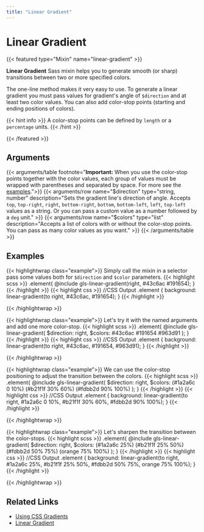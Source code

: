 ```yaml
---
title: "Linear Gradient"
---
```


# Linear Gradient

{{< featured type="Mixin" name="linear-gradient" >}}

**Linear Gradient** Sass mixin helps you to generate smooth (or sharp) transitions between two or more specified colors.

The one-line method makes it very easy to use. To generate a linear gradient you must pass values for gradient's angle of `$direction` and at least two color values. You can also add color-stop points (starting and ending positions of colors).

{{< hint info >}}
A color-stop points can be defined by `length` or a `percentage` units.
{{< /hint >}}

{{< /featured >}}

## Arguments

{{< arguments/table footnote="**Important:** When you use the color-stop points together with the color values, each group of values must be wrapped with parentheses and separated by space. For more see the <a href='#examples'>examples</a>.">}}
    {{< arguments/row name="$direction" type="string, number" description="Sets the gradient line's direction of angle. Accepts `top`, `top-right`, `right`, `bottom-right`, `bottom`, `bottom-left`, `left`, `top-left` values as a string. Or you can pass a custom value as a number followed by a `deg` unit." >}}
    {{< arguments/row name="$colors" type="list" description="Accepts a list of colors with or without the color-stop points. You can pass as many color values ​​as you want." >}}
{{< /arguments/table >}}

## Examples

{{< highlightwrap class="example">}}
Simply call the mixin in a selector pass some values both for `$direction` and `$color` parameters.
{{< highlight scss >}}
.element{
    @include gls-linear-gradient(right, #43c6ac #191654);
}
{{< /highlight >}}
{{< highlight css >}}
//CSS Output
.element {
    background: linear-gradient(to right, #43c6ac, #191654);
}
{{< /highlight >}}
<div class="sandbox large" style="background: linear-gradient(to right, #43c6ac, #191654);"></div>
{{< /highlightwrap >}}

{{< highlightwrap class="example">}}
Let's try it with the named arguments and add one more color-stop.
{{< highlight scss >}}
.element{
    @include gls-linear-gradient(
        $direction: right,
        $colors: #43c6ac #191654 #963d91
    );
}
{{< /highlight >}}
{{< highlight css >}}
//CSS Output
.element {
  background: linear-gradient(to right, #43c6ac, #191654, #963d91);
}
{{< /highlight >}}
<div class="sandbox large" style="background: linear-gradient(to right, #43c6ac, #191654, #963d91);"></div>
{{< /highlightwrap >}}

{{< highlightwrap class="example">}}
We can use the color-stop positioning to adjust the transition between the colors.
{{< highlight scss >}}
.element{
    @include gls-linear-gradient(
        $direction: right,
        $colors: (#1a2a6c 0 10%) (#b21f1f 30% 60%) (#fdbb2d 90% 100%)
    );
}
{{< /highlight >}}
{{< highlight css >}}
//CSS Output
.element {
    background: linear-gradient(to right, #1a2a6c 0 10%, #b21f1f 30% 60%, #fdbb2d 90% 100%);
}
{{< /highlight >}}
<div class="sandbox large" style="background: linear-gradient(to right, #1a2a6c 0 10%, #b21f1f 30% 60%, #fdbb2d 90% 100%);"></div>
{{< /highlightwrap >}}

{{< highlightwrap class="example">}}
Let's sharpen the transition between the color-stops.
{{< highlight scss >}}
.element{
    @include gls-linear-gradient(
        $direction: right,
        $colors: (#1a2a6c 25%) (#b21f1f 25% 50%) (#fdbb2d 50% 75%) (orange 75% 100%)
    );
}
{{< /highlight >}}
{{< highlight css >}}
//CSS Output
.element {
    background: linear-gradient(to right, #1a2a6c 25%, #b21f1f 25% 50%, #fdbb2d 50% 75%, orange 75% 100%);
}
{{< /highlight >}}
<div class="sandbox large" style="background: linear-gradient(to right, #1a2a6c 25%, #b21f1f 25% 50%, #fdbb2d 50% 75%, orange 75% 100%);"></div>
{{< /highlightwrap >}}



## Related Links
* [Using CSS Gradients](https://developer.mozilla.org/en-US/docs/Web/CSS/CSS_Images/Using_CSS_gradients)
* [Linear Gradient](https://developer.mozilla.org/en-US/docs/Web/CSS/linear-gradient)